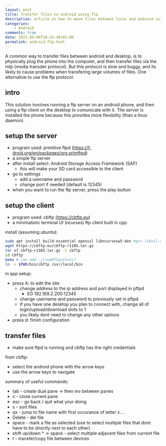 ```yaml
---
layout: post
title: Transfer files to android using ftp
description: article on how to move files between linux and android using ftp
categories:
    - Android
comments: true
date: 2021-04-06T18:24:49+01:00
permalink: android-ftp.html
---
```


A common way to transfer files between android and desktop, is to physically plug the phone into the computer, and then transfer files via the mtp (media transder protocol). But this protocol is slow and buggy, and its likely to cause problems when transfering large volumes of files. One alternative to use the ftp protocol.

## intro

This solution involves running a ftp server on an android phone, and then using a ftp client on the desktop to comunicate with it. The server is installed the phone because this provides more flexibility (than a linux daemon).

## setup the server
- program used: primitive ftpd (https://f-droid.org/en/packages/org.primftpd)
- a simple ftp server
- after install select: Android Storage Access Framework (SAF)
    - this will make your SD card accessible to the client
- go to settings
    - add a username and password
    - change port if needed (default is 12345)
- when you want to run the ftp server, press the play button

## setup the client
- program used: cbftp (https://cbftp.eu)
- a minimalistic terminal UI (ncurses) ftp client built in cpp

install (assuming ubuntu):
```sh
sudo apt install build-essential openssl libncursesw5-dev #g++ libssl-dev libncursesw5-dev
wget https://cbftp.eu/cbftp-r1165.tar.gz
tar xf cbftp-r1165.tar.gz -C cbftp
cd cbftp
make # can add -j[numOfCpuCores]
ln -s $PWD/bin/cbftp /usr/local/bin
```
in app setup:
- press A: to edit the site
    - change address to the ip address and port displayed in pftpd
        - EG 192.169.2.200:12345
    - change username and password to previously set in pftpd
    - if you have one desktop you plan to connect with, change all of login/upload/download slots to 1
    - you likely dont need to change any other options
- press d: finish configuration

## transfer files
- make sure ftpd is running and cbftp has the right credentials

from cbftp:
- select the android phone with the arrow keys
- use the arrow keys to navigate

summary of useful commands:
- tab - create dual pane -> then mv between panes
- c - close current pane
- esc - go back / quit what your doing
- s - sort files
- qx - jump to file name with first occurance of letter x....
- Delete - del file
- space - mark a file as selected (use to select multiple files that dont have to be directly next to each other)
- shift up/down * -> space - select multiple adjacent files from current file
- t - transfer/copy file between devices
